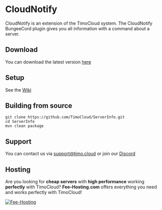 # CloudNotify
CloudNotify is an extension of the TimoCloud system. The CloudNotify BungeeCord plugin gives you all information with a command about a server.
 
 ## Download
 You can download the latest version [here](https://jenkins.craftmal.de/job/ServerInfo/lastSuccessfulBuild/artifact/target/ServerInfo.jar)
 
 ## Setup
 See the [Wiki](https://github.com/TimoCloud/ServerInfo/wiki)

 ## Building from source
 ```
 git clone https://github.com/TimoCloud/ServerInfo.git
 cd ServerInfo
 mvn clean package
 ```
 
 ## Support
 You can contact us via [support@timo.cloud](mailto:support@timo.cloud) or join our [Discord](https://discord.gg/RTNn4SE)
 
 ## Hosting
Are you looking for **cheap servers** with **high performance** working **perfectly** with TimoCloud? **Fee-Hosting.com** offers everything you need and works perfectly with TimoCloud!

 [![Fee-Hosting](https://fee-hosting.com/includes/asset/img/logo/logo.png)](https://fee-hosting.com/virtual-server/)
